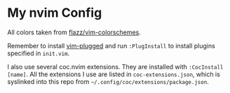 # My nvim Config

All colors taken from
[flazz/vim-colorschemes](https://github.com/flazz/vim-colorschemes).

Remember to install [vim-plugged](https://github.com/junegunn/vim-plug)
and run `:PlugInstall` to install plugins specified in `init.vim`.

I also use several coc.nvim extensions. They are installed with
`:CocInstall [name]`. All the extensions I use are listed in
`coc-extensions.json`, which is syslinked into this repo from
`~/.config/coc/extensions/package.json`.
